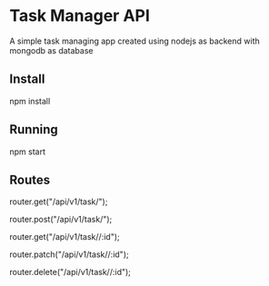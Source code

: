 # Task Manager API
  A simple task managing app
  created using nodejs as backend with mongodb as database
## Install
 npm install
## Running
 npm start
 
 ## Routes
  router.get("/api/v1/task/");

  router.post("/api/v1/task/");

  router.get("/api/v1/task//:id");

  router.patch("/api/v1/task//:id");

  router.delete("/api/v1/task//:id");
